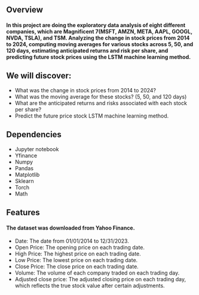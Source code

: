 ## Overview
#### In this project are doing the exploratory data analysis of eight different companies, which are Magnificent 7(MSFT, AMZN, META, AAPL, GOOGL, NVDA, TSLA), and TSM. Analyzing the change in stock prices from 2014 to 2024, computing moving averages for various stocks across 5, 50, and 120 days, estimating anticipated returns and risk per share, and predicting future stock prices using the LSTM machine learning method. 


## We will discover: 
-  What was the change in stock prices from 2014 to 2024?
-  What was the moving average for these stocks? (5, 50, and 120 days)
-  What are the anticipated returns and risks associated with each stock per share?
-  Predict the future price stock LSTM machine learning method. 


## Dependencies 
- Jupyter notebook
- Yfinance
- Numpy
- Pandas
- Matplotlib
- Sklearn
- Torch
- Math


## Features
####  The dataset was downloaded from Yahoo Finance.
- Date: The date from 01/01/2014 to 12/31/2023. 
- Open Price: The opening price on each trading date. 
- High Price: The highest price on each trading date. 
- Low Price: The lowest price on each trading date.
- Close Price: The close price on each trading date.
- Volume: The volume of each company traded on each trading day. 
- Adjusted close price: The adjusted closing price on each trading day, which reflects the true stock value after certain adjustments.  

